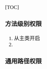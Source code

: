 <span  style="font-family: Simsun,serif; font-size: 17px; ">

[TOC]

### 方法级别权限

1. 从主类开启
2. 

### 通用路径权限

</span>